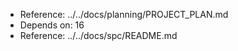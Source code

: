 - Reference: ../../docs/planning/PROJECT_PLAN.md
- Depends on: 16
- Reference: ../../docs/spc/README.md
